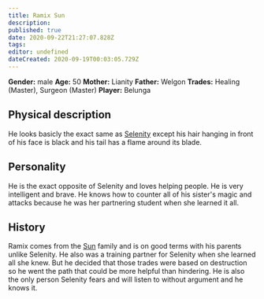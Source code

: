 ```yaml
---
title: Ramix Sun
description: 
published: true
date: 2020-09-22T21:27:07.828Z
tags: 
editor: undefined
dateCreated: 2020-09-19T00:03:05.729Z
---
```


**Gender:** male
**Age:** 50
**Mother:** Lianity
**Father:** Welgon
**Trades:** Healing (Master), Surgeon (Master)
**Player:** Belunga

## Physical description

He looks basicly the exact same as [Selenity](/characters/selenity-sun) except his hair hanging in front of his face is black and his tail has a flame around its blade.

## Personality

He is the exact opposite of Selenity and loves helping people. He is very intelligent and brave. He knows how to counter all of his sister's magic and attacks because he was her partnering student when she learned it all.

## History

Ramix comes from the [Sun](/genealogy/sun) family and is on good terms with his parents unlike Selenity. He also was a training partner for Selenity when she learned all she knew. But he decided that those trades were based on destruction so he went the path that could be more helpful than hindering. He is also the only person Selenity fears and will listen to without argument and he knows it.